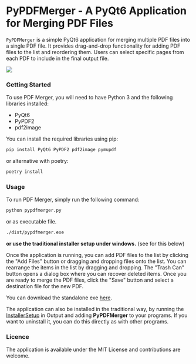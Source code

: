 # PyPDFMerger - A PyQt6 Application for Merging PDF Files

`PyPDFMerger` is a simple PyQt6 application for merging multiple PDF files into a single PDF file. It provides drag-and-drop functionality for adding PDF files to the list and reordering them. Users can select specific pages from each PDF to include in the final output file.

![](/assets/show.gif)

### Getting Started
To use PDF Merger, you will need to have Python 3 and the following libraries installed:
- PyQt6
- PyPDF2
- pdf2image

You can install the required libraries using pip:

````bash
pip install PyQt6 PyPDF2 pdf2image pymupdf
````

or alternative with poetry:

````bash
poetry install
````

### Usage
To run PDF Merger, simply run the following command:

````bash
python pypdfmerger.py
````

or as executable file.

````bash
./dist/pypdfmerger.exe
````
**or use the traditional installer setup under windows.** (see for this below)

Once the application is running, you can add PDF files to the list by clicking the "Add Files" button or dragging and dropping files onto the list. You can rearrange the items in the list by dragging and dropping. The "Trash Can" button opens a dialog box where you can recover deleted items. Once you are ready to merge the PDF files, click the "Save" button and select a destination file for the new PDF.

You can download the standalone exe [here](/dist/pypdfmerger.exe).

The application can also be installed in the traditional way, by running the [InstallerSetup](/Output/PyPDFMergerSetup.exe) in Output and adding **PyPDFMerger** to your programs. If you want to uninstall it, you can do this directly as with other programs. 

### Licence

The application is available under the MIT License and contributions are welcome.
